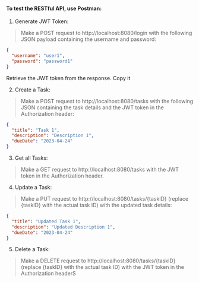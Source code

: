 #### To test the RESTful API, use Postman:

1. Generate JWT Token:

> Make a POST request to http://localhost:8080/login with the following JSON payload containing the username and password:

```json
{
  "username": "user1",
  "password": "password1"
}
```

Retrieve the JWT token from the response. Copy it

2. Create a Task:

> Make a POST request to http://localhost:8080/tasks with the following JSON containing the task details and the JWT token in the Authorization header:

```json
{
  "title": "Task 1",
  "description": "Description 1",
  "dueDate": "2023-04-24"
}
```

3. Get all Tasks:

> Make a GET request to http://localhost:8080/tasks with the JWT token in the Authorization header.

4. Update a Task:

> Make a PUT request to http://localhost:8080/tasks/{taskID} (replace {taskID} with the actual task ID) with the updated task details:

```json
{
  "title": "Updated Task 1",
  "description": "Updated Description 1",
  "dueDate": "2023-04-24"
}
```

5. Delete a Task:

> Make a DELETE request to http://localhost:8080/tasks/{taskID} (replace {taskID} with the actual task ID) with the JWT token in the Authorization headerS
